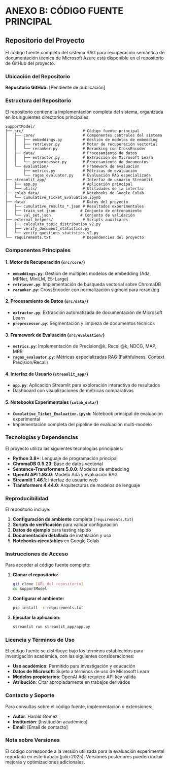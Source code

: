 # ANEXO B: CÓDIGO FUENTE PRINCIPAL

## Repositorio del Proyecto

El código fuente completo del sistema RAG para recuperación semántica de documentación técnica de Microsoft Azure está disponible en el repositorio de GitHub del proyecto.

### Ubicación del Repositorio

**Repositorio GitHub:** [Pendiente de publicación]

### Estructura del Repositorio

El repositorio contiene la implementación completa del sistema, organizada en los siguientes directorios principales:

```
SupportModel/
├── src/                          # Código fuente principal
│   ├── core/                     # Componentes centrales del sistema
│   │   ├── embeddings.py         # Gestión de modelos de embedding
│   │   ├── retriever.py          # Motor de recuperación vectorial
│   │   └── reranker.py           # Reranking con CrossEncoder
│   ├── data/                     # Procesamiento de datos
│   │   ├── extractor.py          # Extracción de Microsoft Learn
│   │   └── preprocessor.py       # Procesamiento de documentos
│   └── evaluation/               # Framework de evaluación
│       ├── metrics.py            # Métricas de evaluación
│       └── ragas_evaluator.py    # Evaluación RAG especializada
├── streamlit_app/                # Interfaz de usuario Streamlit
│   ├── app.py                    # Aplicación principal
│   └── utils/                    # Utilidades de la interfaz
├── colab_data/                   # Notebooks de Google Colab
│   └── Cumulative_Ticket_Evaluation.ipynb
├── data/                         # Datos del proyecto
│   ├── cumulative_results_*.json # Resultados experimentales
│   ├── train_set.json           # Conjunto de entrenamiento
│   └── val_set.json             # Conjunto de validación
├── external_helpers/             # Scripts auxiliares
│   ├── calculate_topic_distribution_v2.py
│   ├── verify_document_statistics.py
│   └── verify_questions_statistics_v2.py
└── requirements.txt              # Dependencies del proyecto
```

### Componentes Principales

#### 1. Motor de Recuperación (`src/core/`)
- **`embeddings.py`**: Gestión de múltiples modelos de embedding (Ada, MPNet, MiniLM, E5-Large)
- **`retriever.py`**: Implementación de búsqueda vectorial sobre ChromaDB
- **`reranker.py`**: CrossEncoder con normalización sigmoid para reranking

#### 2. Procesamiento de Datos (`src/data/`)
- **`extractor.py`**: Extracción automatizada de documentación de Microsoft Learn
- **`preprocessor.py`**: Segmentación y limpieza de documentos técnicos

#### 3. Framework de Evaluación (`src/evaluation/`)
- **`metrics.py`**: Implementación de Precision@k, Recall@k, NDCG, MAP, MRR
- **`ragas_evaluator.py`**: Métricas especializadas RAG (Faithfulness, Context Precision/Recall)

#### 4. Interfaz de Usuario (`streamlit_app/`)
- **`app.py`**: Aplicación Streamlit para exploración interactiva de resultados
- Dashboard con visualizaciones de métricas comparativas

#### 5. Notebooks Experimentales (`colab_data/`)
- **`Cumulative_Ticket_Evaluation.ipynb`**: Notebook principal de evaluación experimental
- Implementación completa del pipeline de evaluación multi-modelo

### Tecnologías y Dependencias

El proyecto utiliza las siguientes tecnologías principales:

- **Python 3.8+**: Lenguaje de programación principal
- **ChromaDB 0.5.23**: Base de datos vectorial
- **Sentence-Transformers 5.0.0**: Modelos de embedding
- **OpenAI API 1.93.0**: Modelo Ada y evaluación RAG
- **Streamlit 1.46.1**: Interfaz de usuario web
- **Transformers 4.44.0**: Arquitecturas de modelos de lenguaje

### Reproducibilidad

El repositorio incluye:

1. **Configuración de ambiente** completa (`requirements.txt`)
2. **Scripts de verificación** para validar configuración
3. **Datos de ejemplo** para testing rápido
4. **Documentación detallada** de instalación y uso
5. **Notebooks ejecutables** en Google Colab

### Instrucciones de Acceso

Para acceder al código fuente completo:

1. **Clonar el repositorio:**
   ```bash
   git clone [URL_del_repositorio]
   cd SupportModel
   ```

2. **Configurar el ambiente:**
   ```bash
   pip install -r requirements.txt
   ```

3. **Ejecutar la aplicación:**
   ```bash
   streamlit run streamlit_app/app.py
   ```

### Licencia y Términos de Uso

El código fuente se distribuye bajo los términos establecidos para investigación académica, con las siguientes consideraciones:

- **Uso académico**: Permitido para investigación y educación
- **Datos de Microsoft**: Sujeto a términos de uso de Microsoft Learn
- **Modelos propietarios**: OpenAI Ada requiere API key válida
- **Atribución**: Citar apropiadamente en trabajos derivados

### Contacto y Soporte

Para consultas sobre el código fuente, implementación o extensiones:

- **Autor**: Harold Gómez
- **Institución**: [Institución académica]
- **Email**: [Email de contacto]

### Nota sobre Versiones

El código corresponde a la versión utilizada para la evaluación experimental reportada en este trabajo (julio 2025). Versiones posteriores pueden incluir mejoras y optimizaciones adicionales.
